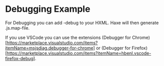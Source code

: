 # Debugging Example

For Debugging you can add -debug to your HXML.
Haxe will then generate .js.map-file. 

If you use VSCode you can use the extensions (Debugger for Chrome)[https://marketplace.visualstudio.com/items?itemName=msjsdiag.debugger-for-chrome] or (Debugger for Firefox)[https://marketplace.visualstudio.com/items?itemName=hbenl.vscode-firefox-debug].


